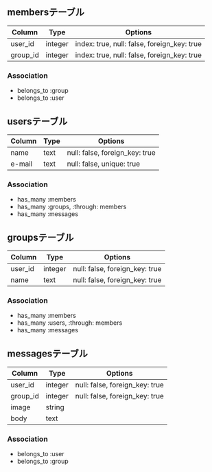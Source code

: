 ## membersテーブル
|Column|Type|Options|
|------|----|-------|
|user_id|integer|index: true, null: false, foreign_key: true|
|group_id|integer|index: true, null: false, foreign_key: true|

### Association
- belongs_to :group
- belongs_to :user


## usersテーブル
|Column|Type|Options|
|------|----|-------|
|name|text|null: false, foreign_key: true|
|e-mail|text|null: false, unique: true|

### Association
- has_many :members
- has_many :groups, :through: members
- has_many :messages


## groupsテーブル
|Column|Type|Options|
|------|----|-------|
|user_id|integer|null: false, foreign_key: true|
|name|text|null: false, foreign_key: true|

### Association
- has_many :members
- has_many :users, :through: members
- has_many :messages


## messagesテーブル
|Column|Type|Options|
|------|----|-------|
|user_id|integer|null: false, foreign_key: true|
|group_id|integer|null: false, foreign_key: true|
|image|string|
|body|text|

### Association
- belongs_to :user
- belongs_to :group
